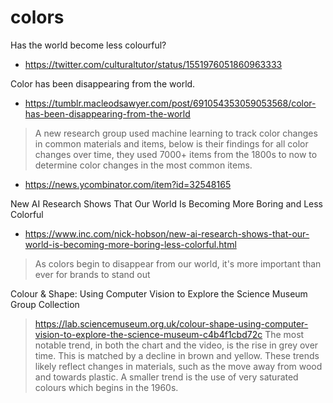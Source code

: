 # colors

Has the world become less colourful?
* https://twitter.com/culturaltutor/status/1551976051860963333


Color has been disappearing from the world.
* https://tumblr.macleodsawyer.com/post/691054353059053568/color-has-been-disappearing-from-the-world
>A new research group used machine learning to track color changes in common materials and items, below is their findings for all color changes over time, they used 7000+ items from the 1800s to now to determine color changes in the most common items.
* https://news.ycombinator.com/item?id=32548165


New AI Research Shows That Our World Is Becoming More Boring and Less Colorful
* https://www.inc.com/nick-hobson/new-ai-research-shows-that-our-world-is-becoming-more-boring-less-colorful.html
>As colors begin to disappear from our world, it's more important than ever for brands to stand out


Colour & Shape: Using Computer Vision to Explore the Science Museum Group Collection
>https://lab.sciencemuseum.org.uk/colour-shape-using-computer-vision-to-explore-the-science-museum-c4b4f1cbd72c
>The most notable trend, in both the chart and the video, is the rise in grey over time. This is matched by a decline in brown and yellow. These trends likely reflect changes in materials, such as the move away from wood and towards plastic. A smaller trend is the use of very saturated colours which begins in the 1960s.

